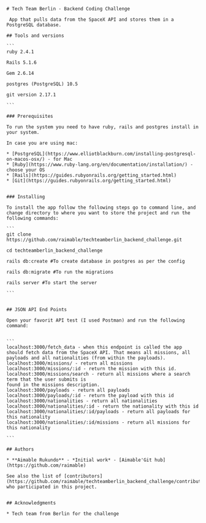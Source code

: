 	# Tech Team Berlin - Backend Coding Challenge

	 App that pulls data from the SpaceX API and stores them in a PostgreSQL database.

	## Tools and versions

	```
	ruby 2.4.1

	Rails 5.1.6

	Gem 2.6.14

	postgres (PostgreSQL) 10.5

	git version 2.17.1

	```

	### Prerequisites

	To run the system you need to have ruby, rails and postgres install in your system. 

	In case you are using mac: 

	* [PostgreSQL](https://www.elliotblackburn.com/installing-postgresql-on-macos-osx/) - for Mac
	* [Ruby](https://www.ruby-lang.org/en/documentation/installation/) - choose your OS
	* [Rails](https://guides.rubyonrails.org/getting_started.html)
	* [Git](https://guides.rubyonrails.org/getting_started.html)


	### Installing

	To install the app follow the following steps go to command line, and change directory to where you want to store the project and run the following commands: 

	```
	git clone https://github.com/raimable/techteamberlin_backend_challenge.git

	cd techteamberlin_backend_challenge

	rails db:create #To create database in postgres as per the config

	rails db:migrate #To run the migrations 

	rails server #To start the server

	```


	## JSON API End Points 

	Open your favorit API test (I used Postman) and run the following command:


	```
	localhost:3000/fetch_data​​ - when this endpoint is called the app should fetch data from the SpaceX API. That means all missions, all payloads and all nationalities (from within the payloads).
	localhost:3000/missions/​​ ​​- return all missions
	localhost:3000/missions/:id​​ ​​- return the mission with this id.
	localhost:3000/missions/search​​ ​​- return all missions where a search term that the user submits is
	found in the missions description.
	localhost:3000/payloads​​ - return all payloads
	localhost:3000/payloads/:id​​ - return the payload with this id
	localhost:3000/nationalities​​ - return all nationalities
	localhost:3000/nationalities/:id​​ - return the nationality with this id
	localhost:3000/nationalities/:id/payloads​​ - return all payloads for this nationality
	localhost:3000/nationalities/:id/missions​​ - return all missions for this nationality

	```

	## Authors

	* **Aimable Rukundo** - *Initial work* - [Aimable'Git hub](https://github.com/raimable)

	See also the list of [contributors](https://github.com/raimable/techteamberlin_backend_challenge/contributors) who participated in this project.


	## Acknowledgments

	* Tech team from Berlin for the challenge
	